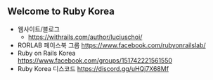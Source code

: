 ## Welcome to Ruby Korea

- 웹사이트/블로그
  - https://withrails.com/author/luciuschoi/
- RORLAB 페이스북 그룹 https://www.facebook.com/rubyonrailslab/
- Ruby on Rails Korea https://www.facebook.com/groups/151742221561550
- Ruby Korea 디스코드 https://discord.gg/uHQj7X68Mf

